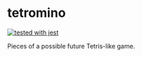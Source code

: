 # tetromino

[![tested with jest](https://img.shields.io/badge/tested_with-jest-99424f.svg)](https://github.com/facebook/jest)

Pieces of a possible future Tetris-like game.